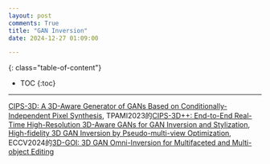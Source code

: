 ```yaml
---
layout: post
comments: True
title: "GAN Inversion"
date: 2024-12-27 01:09:00

---
```


<!--more-->

{: class="table-of-content"}
* TOC
{:toc}

---

[CIPS-3D: A 3D-Aware Generator of GANs Based on Conditionally-Independent Pixel Synthesis](https://github.com/PeterouZh/CIPS-3D), TPAMI2023的[CIPS-3D++: End-to-End Real-Time High-Resolution 3D-Aware GANs for GAN Inversion and Stylization](https://github.com/PeterouZh/CIPS-3Dplusplus), [High-fidelity 3D GAN Inversion by Pseudo-multi-view Optimization](https://ken-ouyang.github.io/HFGI3D/index.html), ECCV2024的[3D-GOI: 3D GAN Omni-Inversion for Multifaceted and Multi-object Editing](https://3d-goi.github.io/)
